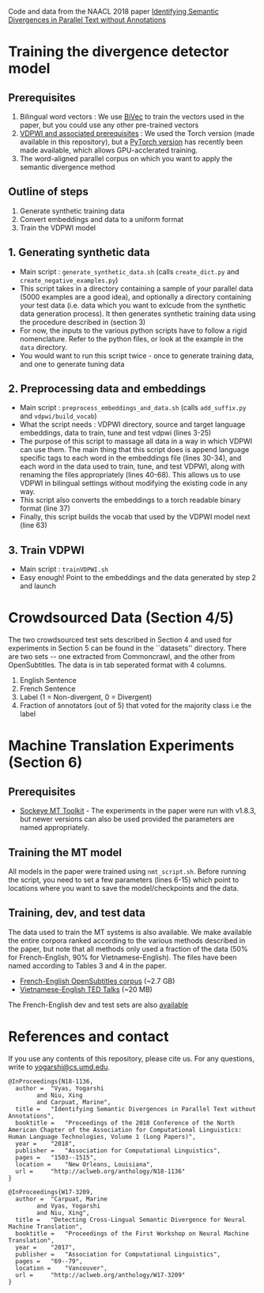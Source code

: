 Code and data from the NAACL 2018 paper [Identifying Semantic Divergences in Parallel Text without Annotations](http://aclweb.org/anthology/N18-1136)

# Training the divergence detector model

## Prerequisites

1. Bilingual word vectors : We use [BiVec](https://github.com/lmthang/bivec) to train the vectors used in the paper, but you could use any other pre-trained vectors
2. [VDPWI and associated prerequisites](https://github.com/castorini/VDPWI-NN-Torch) : We used the Torch version (made available in this repository), but a [PyTorch version](https://github.com/castorini/Castor/tree/master/vdpwi) has recently been made available, which allows GPU-acclerated training. 
3. The word-aligned parallel corpus on which you want to apply the semantic divergence method

## Outline of steps

1. Generate synthetic training data
2. Convert embeddings and data to a uniform format
3. Train the VDPWI model

## 1. Generating synthetic data


* Main script : ``generate_synthetic_data.sh`` (calls ``create_dict.py`` and ``create_negative_examples.py``)
* This script takes in a directory containing a sample of your parallel data (5000 examples are a good idea), and optionally a directory containing your test data (i.e. data which you want to exlcude from the synthetic data generation process). It then generates synthetic training data using the procedure described in (section 3)
* For now, the inputs to the various python scripts have to follow a rigid nomenclature. Refer to the python files, or look at the example in the ``data`` directory.
*  You would want to run this script twice - once to generate training data, and one to generate tuning data

## 2. Preprocessing data and embeddings

* Main script : ``preprocess_embeddings_and_data.sh`` (calls ``add_suffix.py`` and ``vdpwi/build_vocab``)
*  What the script needs : VDPWI directory, source and target language embeddings, data to train, tune and test vdpwi (lines 3-25) 
*  The purpose of this script to massage all data in a way in which VDPWI can use them. The main thing that this script does is append language specific tags to each word in the embeddings file (lines 30-34), and each word in the data used to train, tune, and test VDPWI, along with renaming the files appropriately (lines 40-68). This allows us to use VDPWI in bilingual settings without modifying the existing code in any way. 
*  This script also converts the embeddings to a torch readable binary format  (line 37)
*   Finally, this script builds the vocab that used by the VDPWI model next (line 63)



## 3. Train VDPWI

* Main script : ``trainVDPWI.sh``
*  Easy enough! Point to the embeddings and the data generated by step 2 and launch


# Crowdsourced Data (Section 4/5)

The two crowdsourced test sets described in Section 4 and used for experiments in Section 5  can be found in the ``datasets'' directory. There are two sets -- one extracted from Commoncrawl, and the other from OpenSubtitles. The data is in tab seperated format with 4 columns.

1) English Sentence
2) French Sentence
3) Label (1 = Non-divergent, 0 = Divergent)
4) Fraction of annotators (out of 5) that voted for the majority class i.e the label


# Machine Translation Experiments (Section 6)



## Prerequisites

* [Sockeye MT Toolkit](https://github.com/awslabs/sockeye) -  The experiments in the paper were run with v1.8.3, but newer versions can also be used provided the parameters are named appropriately.

## Training the MT model

All models in the paper were trained using ``nmt_script.sh``. Before running the script, you need to set a few parameters (lines 6-15) which point to locations where you want to save the model/checkpoints and the data.

## Training, dev, and test data

The data used to train the MT systems is also available. We make available the entire corpora ranked according to the various methods described in the paper, but note that all methods only used a fraction of the data (50% for French-English, 90% for Vietnamese-English). The files have been named according to Tables 3 and 4 in the paper.

* [French-English OpenSubtitles corpus](https://obj.umiacs.umd.edu/semdiverge/opensubs.tar.gz) (~2.7 GB)
* [Vietnamese-English TED Talks](https://obj.umiacs.umd.edu/semdiverge/vien-ted.tar.gz) (~20 MB)

The French-English dev and test sets are also [available](https://obj.umiacs.umd.edu/semdiverge/devtest.tar.gz)

# References and contact

If you use any contents of this repository, please cite us. For any questions, write to yogarshi@cs.umd.edu.

```
@InProceedings{N18-1136,
  author = 	"Vyas, Yogarshi
		and Niu, Xing
		and Carpuat, Marine",
  title = 	"Identifying Semantic Divergences in Parallel Text without Annotations",
  booktitle = 	"Proceedings of the 2018 Conference of the North American Chapter of the Association for Computational Linguistics: Human Language Technologies, Volume 1 (Long Papers)",
  year = 	"2018",
  publisher = 	"Association for Computational Linguistics",
  pages = 	"1503--1515",
  location = 	"New Orleans, Louisiana",
  url = 	"http://aclweb.org/anthology/N18-1136"
}

@InProceedings{W17-3209,
  author = 	"Carpuat, Marine
		and Vyas, Yogarshi
		and Niu, Xing",
  title = 	"Detecting Cross-Lingual Semantic Divergence for Neural Machine Translation",
  booktitle = 	"Proceedings of the First Workshop on Neural Machine Translation",
  year = 	"2017",
  publisher = 	"Association for Computational Linguistics",
  pages = 	"69--79",
  location = 	"Vancouver",
  url = 	"http://aclweb.org/anthology/W17-3209"
}


```

